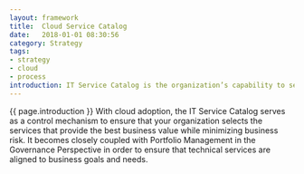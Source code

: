 ```yaml
---
layout: framework
title:  Cloud Service Catalog
date:   2018-01-01 08:30:56
category: Strategy
tags:
- strategy
- cloud
- process
introduction: IT Service Catalog is the organization’s capability to select, maintain, advertise, and deliver an SLA or set of IT services.
---
```


{{ page.introduction }}
With cloud adoption, the IT Service Catalog serves as a control mechanism to
ensure that your organization selects the services that provide the best business
value while minimizing business risk. It becomes closely coupled with Portfolio
Management in the Governance Perspective in order to ensure that technical
services are aligned to business goals and needs.